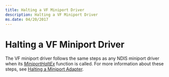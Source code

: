 ```yaml
---
title: Halting a VF Miniport Driver
description: Halting a VF Miniport Driver
ms.date: 04/20/2017
---
```


# Halting a VF Miniport Driver


The VF miniport driver follows the same steps as any NDIS miniport driver when its [*MiniportHaltEx*](/windows-hardware/drivers/ddi/ndis/nc-ndis-miniport_halt) function is called. For more information about these steps, see [Halting a Miniport Adapter](halting-a-miniport-adapter.md).

 

